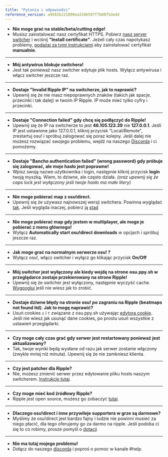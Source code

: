 ```yaml
---
title: "Pytania i odpowiedzi"
reference_version: a9502b221890ea3346597f7b80f5de4d
---
```

- **Nie moge grać na stable/beta/cutting edge!**
- Musisz zainstalować nasz certyfikat HTTPS. Pobierz [nasz server switcher](https://mu.nyodev.xyz/upd.php?id=18) i wciśnij **"Install certificate"**. Jeżeli cały czas napotykasz problemy, [podążaj za tymi instrukcjami](https://ripple.moe/index.php?p=16&id=12) aby zainstalować certyfikat **manualnie**.

-----------------------

- **Mój antywirus blokuje switchera!**
- Jest tak ponieważ nasz switcher edytuje plik hosts. Wyłącz antywirusa i włącz switcher jeszcze raz.

-----------------------

- **Dostaje "Invalid Ripple IP" na switcherze, jak to naprawić?**  
- Upewnij się że nie masz niepoprawnych znaków (takich jak spacje, przecinki i tak dalej) w twoim IP Ripple. IP może mieć tylko cyfry i przecinki.

-----------------------

- **Dostaje "Connection failed" gdy chcę się podłączyć do Ripple!**  
- Upewnij się że IP na switcherze to jest **46.105.123.39** nie **127.0.0.1**. Jeśli IP jest ustawione jako 127.0.0.1, kliknij przycisk "Local/Remote", zrestartuj osu! i spróbuj zalogować się poraz kolejny. Jeśli dalej nie możesz rozwiązać swojego problemu, wejdź na naszego [Discorda](https://discord.gg/0rJcZruIsA6rXuIx) i ci pomożemy.

-----------------------

- **Dostaje "Bancho authentication failed" (wrong password) gdy próbuje się zalogować, ale moje hasło jest poprawne!**  
- Wpisz swoją nazwe użytkownika i login, następnie kliknij przycisk **login** twoją myszką. Wiem, to dziwne, ale często działa. *(oraz upewnij się że caps lock jest wyłączony jeśli twoje hasło ma małe litery)*

-----------------------

- **Nie moge pobierać map z osu!direct.**
- Upewnij się że używasz najnowszej wersji switchera. Powinna wyglądać [tak](https://b.catgirlsare.sexy/xqJw.png). Jeśli wygląda inaczej, pobierz ją [stąd](https://mu.nyodev.xyz/upd.php?id=18)

-----------------------

- **Nie moge pobierać map gdy jestem w multiplayer, ale moge je pobierać z menu głównego!**
- Wyłącz **Automatically start osu!direct downloads** w opcjach i spróbuj jeszcze raz.

-----------------------

- **Jak moge grać na normalnym serwerze osu! ?**
- Wyłącz osu!, włącz switcher i wyłącz go klikając przycisk **On/Off**

-----------------------

- **Mój switcher jest wyłączony ale kiedy wejdę na strone osu.ppy.sh w przeglądarce zostaje przekierowany na strone Ripple!**
- Upewnij się że switcher jest wyłączony, następnie wyczyść cache. [Wygoogluj](http://lmgtfy.com/?q=How+to+empty+browser+cache) jeśli nie wiesz jak to zrobić.

-----------------------

- **Dostaje dziwne błędy na stronie osu! po zagraniu na Ripple (beatmaps not found itd). Jak to mogę naprawić?**
- Usuń cookies `s` i `t` związane z osu.ppy.sh używając [edytora cookie](https://chrome.google.com/webstore/detail/editthiscookie/fngmhnnpilhplaeedifhccceomclgfbg). Jeśli nie wiesz jak usunąć dane cookies, po prostu usuń wszystkie z ustawień przeglądarki.

-----------------------

- **Czy moge cały czas grać gdy serwer jest restartowany ponieważ jest aktualizowany?**
- Tak, twoje wyniki będą wysłane od razu jak serwer zostanie włączony (zwykle mniej niż minuta). Upewnij się że nie zamkniesz klienta.

-----------------------

- **Czy jest patcher dla Ripple?**
- Nie, możesz zmienić serwer przez edytowanie pliku hosts naszym switcherem. [Instrukcje tutaj](https://ripple.moe/doc/1).

-----------------------

- **Czy moge mieć kod źródłowy Ripple?**
-  Ripple jest open source, możesz go zobaczyć [tutaj](https://git.zxq.co/ripple/ripple).

-----------------------

- **Dlaczego osu!direct i inne przywileje supportera w grze są darmowe?**
- Myślimy że osu!direct jest bardzo fajny i ludzie nie powinni musieć za niego płacić, dla tego oferujemy go za darmo na ripple. Jeśli podoba ci się to co robimy, prosze pomyśl o [dotacji](/donate)

-----------------------

- **Nie ma tutaj mojego problemu!**
- Dołącz do naszego [discorda](https://discord.gg/0rJcZruIsA6rXuIx) i poproś o pomoc w kanale #help.
